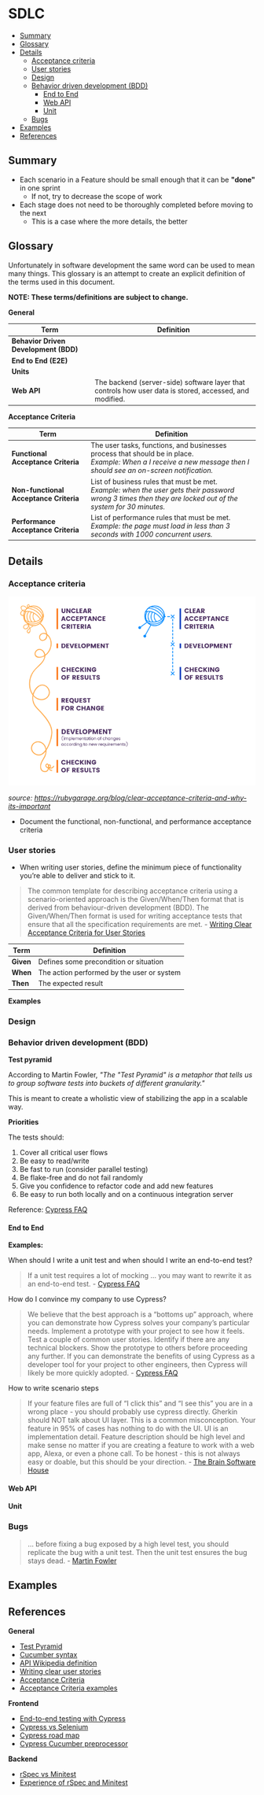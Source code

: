 # SDLC

- [Summary](#summary)
- [Glossary](#glossary)
- [Details](#details)
  - [Acceptance criteria](#acceptance-criteria)
  - [User stories](#user-stories)
  - [Design](#design)
  - [Behavior driven development (BDD)](#behavior-driven-development-bdd)
    - [End to End](#end-to-end)
    - [Web API](#web-api)
    - [Unit](#unit)
  - [Bugs](#bugs)
- [Examples](#examples)
- [References](#references)

## Summary

- Each scenario in a Feature should be small enough that it can be **"done"** in one sprint
    - If not, try to decrease the scope of work
- Each stage does not need to be thoroughly completed before moving to the next
    - This is a case where the more details, the better

## Glossary

Unfortunately in software development the same word can be used to mean many things. 
This glossary is an attempt to create an explicit definition of the terms used in this document. 

**NOTE: These terms/definitions are subject to change.**

**General**

| Term                                  | Definition                                                                                              |
| ------------------------------------- | ------------------------------------------------------------------------------------------------------- |
| **Behavior Driven Development (BDD)** |
| **End to End (E2E)**                  |
| **Units**                             |
| **Web API**                           | The backend (server-side) software layer that controls how user data is stored, accessed, and modified. |

**Acceptance Criteria**

| Term                                   | Definition                                                                                                                                                           |
| -------------------------------------- | -------------------------------------------------------------------------------------------------------------------------------------------------------------------- |
| **Functional Acceptance Criteria**     | The user tasks, functions, and businesses process that should be in place.<br>*Example: When a I receive a new message then I should see an on-screen notification.* |
| **Non-functional Acceptance Criteria** | List of business rules that must be met.<br>*Example: when the user gets their password wrong 3 times then they are locked out of the system for 30 minutes.*        |
| **Performance Acceptance Criteria**    | List of performance rules that must be met.<br>*Example: the page must load in less than 3 seconds with 1000 concurrent users.*                                      |
 
## Details

### Acceptance criteria

![Acceptance criteria ball of yarn](/images/acceptance-criteria-ball-of-yarn.jpg)

*source: https://rubygarage.org/blog/clear-acceptance-criteria-and-why-its-important*

- Document the functional, non-functional, and performance acceptance criteria

### User stories

- When writing user stories, define the minimum piece of functionality you’re able to deliver and stick to it. 

> The common template for describing acceptance criteria using a scenario-oriented approach is the Given/When/Then format that is derived from behaviour-driven development (BDD). The Given/When/Then format is used for writing acceptance tests that ensure that all the specification requirements are met. - [Writing Clear Acceptance Criteria for User Stories](https://rubygarage.org/blog/clear-acceptance-criteria-and-why-its-important)

| Term      | Definition                                 |
| --------- | ------------------------------------------ |
| **Given** | Defines some precondition or situation     |
| **When**  | The action performed by the user or system |
| **Then**  | The expected result                        |

**Examples**

### Design

### Behavior driven development (BDD)

**Test pyramid**

According to Martin Fowler, *"The "Test Pyramid" is a metaphor that tells us to group software tests into buckets of different granularity."*

This is meant to create a wholistic view of stabilizing the app in a scalable way.

**Priorities**

The tests should:

1. Cover all critical user flows
1. Be easy to read/write
1. Be fast to run (consider parallel testing)
1. Be flake-free and do not fail randomly
1. Give you confidence to refactor code and add new features
1. Be easy to run both locally and on a continuous integration server

Reference: [Cypress FAQ](https://docs.cypress.io/faq/questions/general-questions-faq.html#When-should-I-write-a-unit-test-and-when-should-I-write-an-end-to-end-test)

#### End to End

**Examples:**

When should I write a unit test and when should I write an end-to-end test?

> If a unit test requires a lot of mocking ... you may want to rewrite it as an end-to-end test. - [Cypress FAQ](https://docs.cypress.io/faq/questions/general-questions-faq.html#When-should-I-write-a-unit-test-and-when-should-I-write-an-end-to-end-test)

How do I convince my company to use Cypress?

> We believe that the best approach is a “bottoms up” approach, where you can demonstrate how Cypress solves your company’s particular needs. Implement a prototype with your project to see how it feels. Test a couple of common user stories. Identify if there are any technical blockers. Show the prototype to others before proceeding any further. If you can demonstrate the benefits of using Cypress as a developer tool for your project to other engineers, then Cypress will likely be more quickly adopted. - [Cypress FAQ](https://docs.cypress.io/faq/questions/general-questions-faq.html#How-do-I-convince-my-company-to-use-Cypress)

How to write scenario steps

> If your feature files are full of “I click this” and “I see this” you are in a wrong place - you should probably use cypress directly. Gherkin should NOT talk about UI layer. This is a common misconception. Your feature in 95% of cases has nothing to do with the UI. UI is an implementation detail. Feature description should be high level and make sense no matter if you are creating a feature to work with a web app, Alexa, or even a phone call. To be honest - this is not always easy or doable, but this should be your direction. - [The Brain Software House](https://thebrain.pro/blog/Cypress-Cucumber-Preprocessor-Update)

#### Web API

#### Unit

### Bugs

> ... before fixing a bug exposed by a high level test, you should replicate the bug with a unit test. Then the unit test ensures the bug stays dead. - [Martin Fowler](https://martinfowler.com/bliki/TestPyramid.html)

## Examples

## References 

**General**

- [Test Pyramid](https://martinfowler.com/articles/practical-test-pyramid.html)
- [Cucumber syntax](https://cucumber.io/docs/gherkin/reference)
- [API Wikipedia definition](https://en.wikipedia.org/wiki/Application_programming_interface)
- [Writing clear user stories](https://rubygarage.org/blog/clear-acceptance-criteria-and-why-its-important)
- [Acceptance Criteria](http://www.professionalqa.com/acceptance-criteria)
- [Acceptance Criteria examples](https://simplicable.com/new/acceptance-criteria-examples)

**Frontend**

- [End-to-end testing with Cypress](https://www.monterail.com/blog/end-to-end-testing-with-cypress)
- [Cypress vs Selenium](https://automationrhapsody.com/cypress-vs-selenium-end-era)
- [Cypress road map](https://docs.cypress.io/guides/references/roadmap.html#Test-Runner)
- [Cypress Cucumber preprocessor](https://github.com/TheBrainFamily/cypress-cucumber-preprocessor)

**Backend**

- [rSpec vs Minitest](https://dev.to/truggeri/rspec-or-minitest-for-testing-rails-apps-42fi)
- [Experience of rSpec and Minitest](https://tenderlovemaking.com/2015/01/23/my-experience-with-minitest-and-rspec.html)